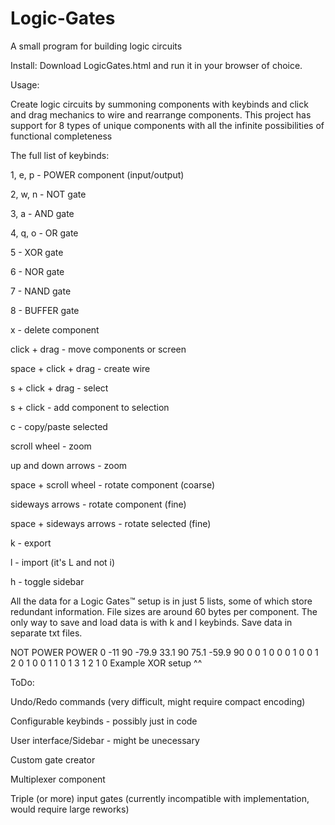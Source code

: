 # Logic-Gates
A small program for building logic circuits

Install: Download LogicGates.html and run it in your browser of choice.

Usage:

Create logic circuits by summoning components with keybinds and click and drag mechanics to wire and rearrange components.
This project has support for 8 types of unique components with all the infinite possibilities of functional completeness

The full list of keybinds:

1, e, p - POWER component (input/output)

2, w, n - NOT gate

3, a - AND gate

4, q, o - OR gate

5 - XOR gate

6 - NOR gate

7 - NAND gate

8 - BUFFER gate

x - delete component

click + drag - move components or screen

space + click + drag - create wire

s + click + drag - select

s + click - add component to selection

c - copy/paste selected

scroll wheel - zoom

up and down arrows - zoom

space + scroll wheel - rotate component (coarse)

sideways arrows - rotate component (fine)

space + sideways arrows - rotate selected (fine)

k - export

l - import (it's L and not i)

h - toggle sidebar


All the data for a Logic Gates™ setup is in just 5 lists, some of which store redundant information. File sizes are around 60 bytes per component. The only way to save and load data is with k and l keybinds. Save data in separate txt files.

NOT POWER POWER 0 -11 90 -79.9 33.1 90 75.1 -59.9 90 0 0 1 0 0 0 1 0 0 1 2 0 1 0 0 1 1 0 1 3 1 2 1 0
Example XOR setup ^^

ToDo:

Undo/Redo commands (very difficult, might require compact encoding)

Configurable keybinds - possibly just in code

User interface/Sidebar - might be unecessary

Custom gate creator

Multiplexer component

Triple (or more) input gates (currently incompatible with implementation, would require large reworks)
